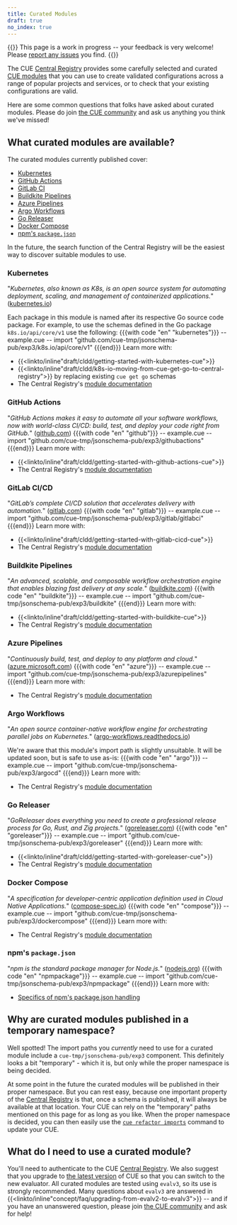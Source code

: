 ```yaml
---
title: Curated Modules
draft: true
no_index: true
---
```


{{<warning>}}
This page is a work in progress -- your feedback is very welcome!
Please [report any issues]({{<report-issue-url>}}) you find.
{{</warning>}}

The CUE [Central Registry](https://registry.cue.works)
provides some carefully selected and curated
[CUE modules]({{<relref"docs/concept/modules">}}) that you can use to
create validated configurations across a range of popular projects and
services, or to check that your existing configurations are valid.

Here are some common questions that folks have asked about curated modules.
Please do join [the CUE community]({{<relref"community">}}) and ask us anything
you think we've missed!

## What curated modules are available?

The curated modules currently published cover:
- [Kubernetes](#kubernetes)
- [GitHub Actions](#github-actions)
- [GitLab CI](#gitlab-cicd)
- [Buildkite Pipelines](#buildkite-pipelines)
- [Azure Pipelines](#azure-pipelines)
- [Argo Workflows](#argo-workflows)
- [Go Releaser](#go-releaser)
- [Docker Compose](#docker-compose)
- [npm's `package.json`](#npms-packagejson)

In the future, the search function of the Central Registry will be the easiest
way to discover suitable modules to use.

### Kubernetes
"*Kubernetes, also known as K8s, is an open source system for automating deployment, scaling, and management of containerized applications.*"
([kubernetes.io](https://kubernetes.io/))

Each package in this module is named after its respective Go source code package.
For example, to use the schemas defined in the Go package `k8s.io/api/core/v1` use the following:
{{{with code "en" "kubernetes"}}}
-- example.cue --
import "github.com/cue-tmp/jsonschema-pub/exp3/k8s.io/api/core/v1"
{{{end}}}
Learn more with:
- {{<linkto/inline"draft/cldd/getting-started-with-kubernetes-cue">}}
- {{<linkto/inline"draft/cldd/k8s-io-moving-from-cue-get-go-to-central-registry">}} by replacing existing `cue get go` schemas
- The Central Registry's [module documentation](https://registry.cue.works/docs/github.com/cue-tmp/jsonschema-pub/exp3/k8s.io@v0.1.0)

### GitHub Actions
"*GitHub Actions makes it easy to automate all your software workflows, now with world-class CI/CD: build, test, and deploy your code right from GitHub.*"
([github.com](https://github.com/features/actions))
{{{with code "en" "github"}}}
-- example.cue --
import "github.com/cue-tmp/jsonschema-pub/exp3/githubactions"
{{{end}}}
Learn more with:
- {{<linkto/inline"draft/cldd/getting-started-with-github-actions-cue">}}
- The Central Registry's [module documentation](https://registry.cue.works/docs/github.com/cue-tmp/jsonschema-pub/exp3/githubactions@v0.2.0)

### GitLab CI/CD
"*GitLab’s complete CI/CD solution that accelerates delivery with automation.*"
([gitlab.com](https://about.gitlab.com/solutions/continuous-integration/))
{{{with code "en" "gitlab"}}}
-- example.cue --
import "github.com/cue-tmp/jsonschema-pub/exp3/gitlab/gitlabci"
{{{end}}}
Learn more with:
- {{<linkto/inline"draft/cldd/getting-started-with-gitlab-cicd-cue">}}
- The Central Registry's [module documentation](https://registry.cue.works/docs/github.com/cue-tmp/jsonschema-pub/exp3/gitlab@v0.2.0)

### Buildkite Pipelines
"*An advanced, scalable, and composable workflow orchestration engine that enables blazing fast delivery at any scale.*"
([buildkite.com](https://buildkite.com/))
{{{with code "en" "buildkite"}}}
-- example.cue --
import "github.com/cue-tmp/jsonschema-pub/exp3/buildkite"
{{{end}}}
Learn more with:
- {{<linkto/inline"draft/cldd/getting-started-with-buildkite-cue">}}
- The Central Registry's [module documentation](https://registry.cue.works/docs/github.com/cue-tmp/jsonschema-pub/exp3/buildkite@v0.1.0)

### Azure Pipelines
"*Continuously build, test, and deploy to any platform and cloud.*"
([azure.microsoft.com](https://azure.microsoft.com/en-us/products/devops/pipelines/))
{{{with code "en" "azure"}}}
-- example.cue --
import "github.com/cue-tmp/jsonschema-pub/exp3/azurepipelines"
{{{end}}}
Learn more with:
- The Central Registry's [module documentation](https://registry.cue.works/docs/github.com/cue-tmp/jsonschema-pub/exp3/azurepipelines@v0.1.0)

### Argo Workflows
"*An open source container-native workflow engine for orchestrating parallel jobs on Kubernetes.*"
([argo-workflows.readthedocs.io](https://argo-workflows.readthedocs.io/en/latest/))

We're aware that this module's import path is slightly unsuitable.
It will be updated soon, but is safe to use as-is:
{{{with code "en" "argo"}}}
-- example.cue --
import "github.com/cue-tmp/jsonschema-pub/exp3/argocd"
{{{end}}}
Learn more with:
- The Central Registry's [module documentation](https://registry.cue.works/docs/github.com/cue-tmp/jsonschema-pub/exp3/argocd@v0.0.0)

### Go Releaser
"*GoReleaser does everything you need to create a professional release process for Go, Rust, and Zig projects.*"
([goreleaser.com](https://goreleaser.com/))
{{{with code "en" "goreleaser"}}}
-- example.cue --
import "github.com/cue-tmp/jsonschema-pub/exp3/goreleaser"
{{{end}}}
Learn more with:
- {{<linkto/inline"draft/cldd/getting-started-with-goreleaser-cue">}}
- The Central Registry's [module documentation](https://registry.cue.works/docs/github.com/cue-tmp/jsonschema-pub/exp3/goreleaser@v0.2.0)

### Docker Compose
"*A specification for developer-centric application definition used in Cloud Native Applications.*"
([compose-spec.io](https://compose-spec.io/))
{{{with code "en" "compose"}}}
-- example.cue --
import "github.com/cue-tmp/jsonschema-pub/exp3/dockercompose"
{{{end}}}
Learn more with:
- The Central Registry's [module documentation](https://registry.cue.works/docs/github.com/cue-tmp/jsonschema-pub/exp3/dockercompose@v0.1.0)

### npm's `package.json`
"*npm is the standard package manager for Node.js.*"
([nodejs.org](https://nodejs.org/en/learn/getting-started/an-introduction-to-the-npm-package-manager))
{{{with code "en" "npmpackage"}}}
-- example.cue --
import "github.com/cue-tmp/jsonschema-pub/exp3/npmpackage"
{{{end}}}
Learn more with:
- [Specifics of npm's package.json handling](https://docs.npmjs.com/cli/v11/configuring-npm/package-json)
<!-- TODO: link to Central Registry when docs pages don't break on modules that have dependencies. -->

## Why are curated modules published in a temporary namespace?

Well spotted! The import paths you *currently* need to use for a curated module
include a `cue-tmp/jsonschema-pub/exp3` component.
This definitely looks a bit
"temporary" - which it is, but only while the proper namespace is being
decided.

At some point in the future the curated modules will be published in
their proper namespace. But you can rest easy, because one important property
of the
[Central Registry](https://registry.cue.works)
is that, once a schema is published, it will always be available at that
location. Your CUE can rely on the "temporary" paths mentioned on this page for
as long as you like. When the proper namespace is decided, you can then easily
use the
[`cue refactor imports`]({{<relref"docs/reference/command/cue-help-refactor-imports">}})
command to update your CUE.

## What do I need to use a curated module?

You'll need to authenticate to the CUE
[Central Registry](https://registry.cue.works).
We also suggest that you upgrade to
[the latest version]({{<relref"docs/introduction/installation">}})
of CUE so that you can switch to the new evaluator.
All curated modules are tested using `evalv3`, so its use is strongly recommended.
Many questions about `evalv3` are answered in
{{<linkto/inline"concept/faq/upgrading-from-evalv2-to-evalv3">}} -- and if you
have an unanswered question, please join
[the CUE community]({{<relref"community">}}) and ask for help!
